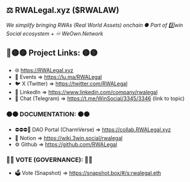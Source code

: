 ## ⚖️ RWALegal.xyz ($RWALAW)

_We simplify bringing RWAs (Real World Assets) onchain ● Part of 3️⃣win Social ecosystem + ♾️ WeOwn.Network_

## 🔗🟡🟡 Project Links: 🟡🟡

- 🌐 https://RWALegal.xyz
- 📆 Events ⇒ https://lu.ma/RWALegal
- 🐦 X (Twitter) ⇒ https://twitter.com/RWALegal
- 💼 LinkedIn ⇒ https://www.linkedin.com/company/rwalegal
- 💬 Chat (Telegram) ⇒ https://t.me/WinSocial/3345/3346 (link to topic)

### 🟠🟠 DOCUMENTATION: 🟠🟠

- ⛔⛔⛔📝 DAO Portal (CharmVerse) ⇒ https://collab.RWALegal.xyz
- 📓 Notion ⇒ https://wiki.3win.social/rwalegal
- ⚙️ Github ⇒ https://github.com/RWALegal

### 🔵🔵 VOTE (GOVERNANCE): 🔵🔵
- 🗳 Vote (Snapshot) ⇒ https://snapshot.box/#/s:rwalegal.eth
